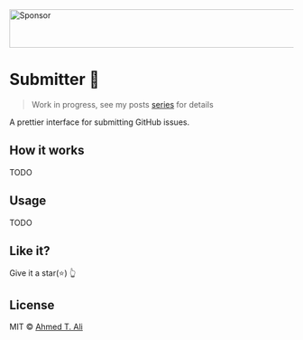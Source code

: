 <a target='_blank' rel='nofollow' href='https://app.codesponsor.io/link/yF8xMRYKxBs3t9VeMWabeRrx/ahmed-taj/submitter'>
  <img alt='Sponsor' width='888' height='68' src='https://app.codesponsor.io/embed/yF8xMRYKxBs3t9VeMWabeRrx/ahmed-taj/submitter.svg' />
</a>


# Submitter 🤖

> Work in progress, see my posts [series](https://medium.com/ahmed-t-ali/submission-friendly-projects-introduction-fc6a22b78ddc) for details

A prettier interface for submitting GitHub issues.

## How it works

TODO

## Usage

TODO

## Like it?

Give it a star(:star:) :point_up_2:

## License

MIT © [Ahmed T. Ali](https://github.com/ahmed-taj)
